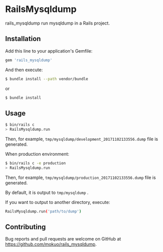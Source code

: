# RailsMysqldump

rails_mysqldump run mysqldump in a Rails project.

## Installation

Add this line to your application's Gemfile:

```ruby
gem 'rails_mysqldump'
```

And then execute:

```bash
$ bundle install --path vendor/bundle
```

or

```bash
$ bundle install
```

## Usage

```bash
$ bin/rails c
> RailsMysqldump.run
```

Then, for example, `tmp/mysqldump/development_20171102133556.dump` file is generated.

When production environment:

```bash
$ bin/rails c -e production
> RailsMysqldump.run
```

Then, for example, `tmp/mysqldump/production_20171102133556.dump` file is generated.

By default, it is output to `tmp/mysqldump` .

If you want to output to another directory, execute:

```bash
RailsMysqldump.run('path/to/dump')
```

## Contributing

Bug reports and pull requests are welcome on GitHub at https://github.com/mokuo/rails_mysqldump.
